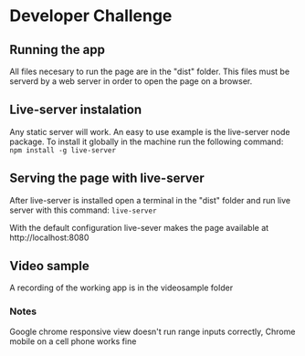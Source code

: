 # Developer Challenge

## Running the app
All files necesary to run the page are in the "dist" folder. This files must be serverd by a web server in order to open the page on a browser.

## Live-server instalation
Any static server will work. An easy to use example is the live-server node package.
To install it globally in the machine run the following command:
`npm install -g live-server`

## Serving the page with live-server
After live-server is installed open a terminal in the "dist" folder and run live server with this command:
`live-server`

With the default configuration live-sever makes the page available at http://localhost:8080

## Video sample
A recording of the working app is in the videosample folder

### Notes
Google chrome responsive view doesn't run range inputs correctly, Chrome mobile on a cell phone works fine
